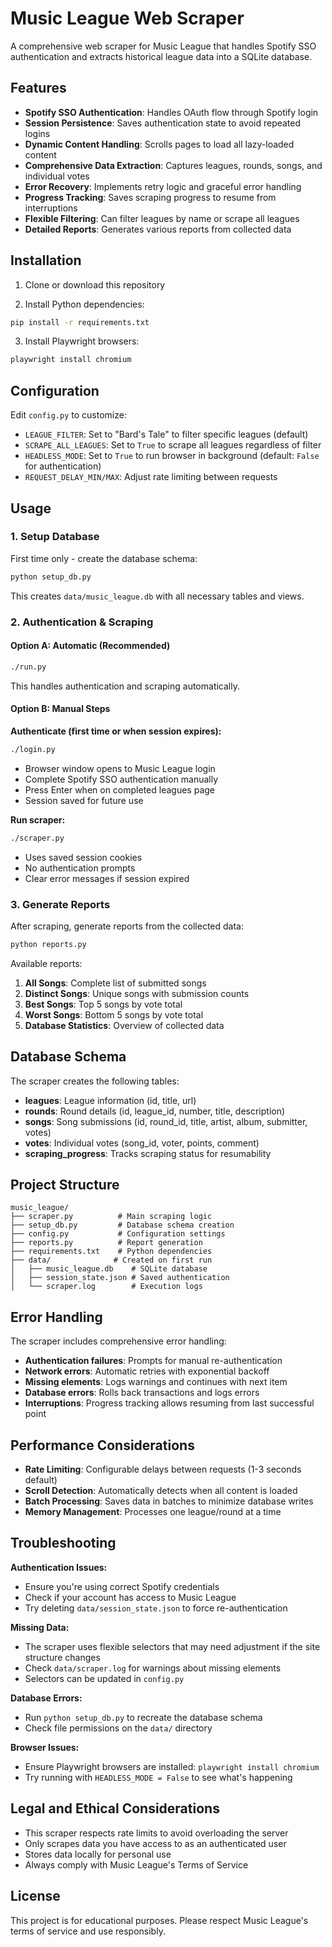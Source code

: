 # Music League Web Scraper

A comprehensive web scraper for Music League that handles Spotify SSO authentication and extracts historical league data into a SQLite database.

## Features

- **Spotify SSO Authentication**: Handles OAuth flow through Spotify login
- **Session Persistence**: Saves authentication state to avoid repeated logins
- **Dynamic Content Handling**: Scrolls pages to load all lazy-loaded content
- **Comprehensive Data Extraction**: Captures leagues, rounds, songs, and individual votes
- **Error Recovery**: Implements retry logic and graceful error handling
- **Progress Tracking**: Saves scraping progress to resume from interruptions
- **Flexible Filtering**: Can filter leagues by name or scrape all leagues
- **Detailed Reports**: Generates various reports from collected data

## Installation

1. Clone or download this repository

2. Install Python dependencies:
```bash
pip install -r requirements.txt
```

3. Install Playwright browsers:
```bash
playwright install chromium
```

## Configuration

Edit `config.py` to customize:

- `LEAGUE_FILTER`: Set to "Bard's Tale" to filter specific leagues (default)
- `SCRAPE_ALL_LEAGUES`: Set to `True` to scrape all leagues regardless of filter
- `HEADLESS_MODE`: Set to `True` to run browser in background (default: `False` for authentication)
- `REQUEST_DELAY_MIN/MAX`: Adjust rate limiting between requests

## Usage

### 1. Setup Database

First time only - create the database schema:

```bash
python setup_db.py
```

This creates `data/music_league.db` with all necessary tables and views.

### 2. Authentication & Scraping

#### Option A: Automatic (Recommended)
```bash
./run.py
```
This handles authentication and scraping automatically.

#### Option B: Manual Steps

**Authenticate (first time or when session expires):**
```bash
./login.py
```
- Browser window opens to Music League login
- Complete Spotify SSO authentication manually
- Press Enter when on completed leagues page
- Session saved for future use

**Run scraper:**
```bash
./scraper.py
```
- Uses saved session cookies
- No authentication prompts
- Clear error messages if session expired

### 3. Generate Reports

After scraping, generate reports from the collected data:

```bash
python reports.py
```

Available reports:
1. **All Songs**: Complete list of submitted songs
2. **Distinct Songs**: Unique songs with submission counts
3. **Best Songs**: Top 5 songs by vote total
4. **Worst Songs**: Bottom 5 songs by vote total
5. **Database Statistics**: Overview of collected data

## Database Schema

The scraper creates the following tables:

- **leagues**: League information (id, title, url)
- **rounds**: Round details (id, league_id, number, title, description)
- **songs**: Song submissions (id, round_id, title, artist, album, submitter, votes)
- **votes**: Individual votes (song_id, voter, points, comment)
- **scraping_progress**: Tracks scraping status for resumability

## Project Structure

```
music_league/
├── scraper.py          # Main scraping logic
├── setup_db.py         # Database schema creation
├── config.py           # Configuration settings
├── reports.py          # Report generation
├── requirements.txt    # Python dependencies
├── data/              # Created on first run
│   ├── music_league.db    # SQLite database
│   ├── session_state.json # Saved authentication
│   └── scraper.log        # Execution logs
```

## Error Handling

The scraper includes comprehensive error handling:

- **Authentication failures**: Prompts for manual re-authentication
- **Network errors**: Automatic retries with exponential backoff
- **Missing elements**: Logs warnings and continues with next item
- **Database errors**: Rolls back transactions and logs errors
- **Interruptions**: Progress tracking allows resuming from last successful point

## Performance Considerations

- **Rate Limiting**: Configurable delays between requests (1-3 seconds default)
- **Scroll Detection**: Automatically detects when all content is loaded
- **Batch Processing**: Saves data in batches to minimize database writes
- **Memory Management**: Processes one league/round at a time

## Troubleshooting

**Authentication Issues:**
- Ensure you're using correct Spotify credentials
- Check if your account has access to Music League
- Try deleting `data/session_state.json` to force re-authentication

**Missing Data:**
- The scraper uses flexible selectors that may need adjustment if the site structure changes
- Check `data/scraper.log` for warnings about missing elements
- Selectors can be updated in `config.py`

**Database Errors:**
- Run `python setup_db.py` to recreate the database schema
- Check file permissions on the `data/` directory

**Browser Issues:**
- Ensure Playwright browsers are installed: `playwright install chromium`
- Try running with `HEADLESS_MODE = False` to see what's happening

## Legal and Ethical Considerations

- This scraper respects rate limits to avoid overloading the server
- Only scrapes data you have access to as an authenticated user
- Stores data locally for personal use
- Always comply with Music League's Terms of Service

## License

This project is for educational purposes. Please respect Music League's terms of service and use responsibly.